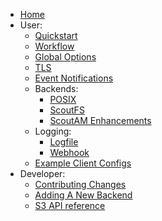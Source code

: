   * [Home](./Home)
  * User:
    * [Quickstart](./Quickstart)
    * [Workflow](./Workflow)
    * [Global Options](./Global-Options)
    * [TLS](./TLS)
    * [Event Notifications](./Events-Notifications)
    * Backends:
      * [POSIX](./POSIX-Backend)
      * [ScoutFS](./ScoutFS-Backend)
      * [ScoutAM Enhancements](./ScoutAM-Enhancements)
    * Logging:
      * [Logfile](./S3-server-access-log)
      * [Webhook](./Webhook-log-entries)
    * [Example Client Configs](./S3-Client-Configuration)
  * Developer:
    * [Contributing Changes](./Contributing-Changes)
    * [Adding A New Backend](./Adding-A-New-Backend)
    * [S3 API reference](./S3-API-reference)